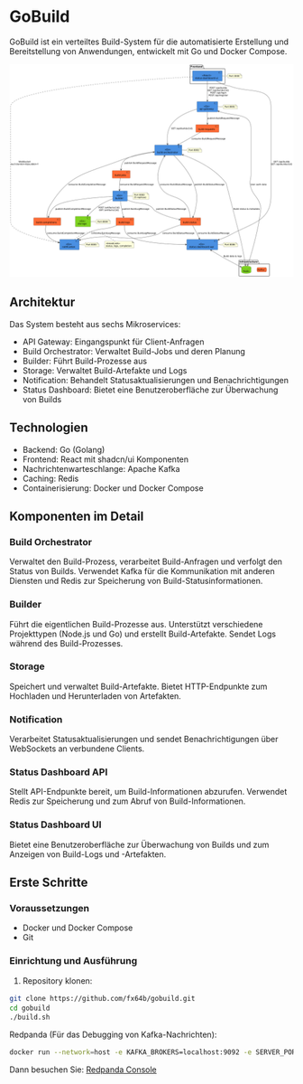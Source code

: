 # GoBuild

GoBuild ist ein verteiltes Build-System für die automatisierte Erstellung und Bereitstellung von Anwendungen, entwickelt mit Go und Docker Compose.

![Systemarchitektur](docs/diagram.png)

## Architektur

Das System besteht aus sechs Mikroservices:
- API Gateway: Eingangspunkt für Client-Anfragen
- Build Orchestrator: Verwaltet Build-Jobs und deren Planung
- Builder: Führt Build-Prozesse aus
- Storage: Verwaltet Build-Artefakte und Logs
- Notification: Behandelt Statusaktualisierungen und Benachrichtigungen
- Status Dashboard: Bietet eine Benutzeroberfläche zur Überwachung von Builds

## Technologien

- Backend: Go (Golang)
- Frontend: React mit shadcn/ui Komponenten
- Nachrichtenwarteschlange: Apache Kafka
- Caching: Redis
- Containerisierung: Docker und Docker Compose

## Komponenten im Detail

### Build Orchestrator
Verwaltet den Build-Prozess, verarbeitet Build-Anfragen und verfolgt den Status von Builds. Verwendet Kafka für die Kommunikation mit anderen Diensten und Redis zur Speicherung von Build-Statusinformationen.

### Builder
Führt die eigentlichen Build-Prozesse aus. Unterstützt verschiedene Projekttypen (Node.js und Go) und erstellt Build-Artefakte. Sendet Logs während des Build-Prozesses.

### Storage
Speichert und verwaltet Build-Artefakte. Bietet HTTP-Endpunkte zum Hochladen und Herunterladen von Artefakten.

### Notification
Verarbeitet Statusaktualisierungen und sendet Benachrichtigungen über WebSockets an verbundene Clients.

### Status Dashboard API
Stellt API-Endpunkte bereit, um Build-Informationen abzurufen. Verwendet Redis zur Speicherung und zum Abruf von Build-Informationen.

### Status Dashboard UI
Bietet eine Benutzeroberfläche zur Überwachung von Builds und zum Anzeigen von Build-Logs und -Artefakten.

## Erste Schritte

### Voraussetzungen

- Docker und Docker Compose
- Git

### Einrichtung und Ausführung

1. Repository klonen:
```bash
git clone https://github.com/fx64b/gobuild.git
cd gobuild
./build.sh
```

Redpanda (Für das Debugging von Kafka-Nachrichten):
```bash
docker run --network=host -e KAFKA_BROKERS=localhost:9092 -e SERVER_PORT=8089 docker.redpanda.com/redpandadata/console:latest
```

Dann besuchen Sie: [Redpanda Console](http://[::1]:8080/overview)
